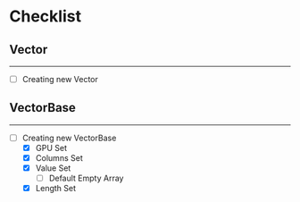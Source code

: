 ﻿# Checklist

## Vector
<hr>

* [ ]  Creating new Vector

## VectorBase
<hr>

* [ ] Creating new VectorBase
  * [x] GPU Set
  * [x] Columns Set
  * [x] Value Set
    * [ ] Default Empty Array
  * [x] Length Set 